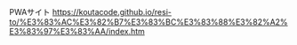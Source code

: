 PWAサイト
https://koutacode.github.io/resi-to/%E3%83%AC%E3%82%B7%E3%83%BC%E3%83%88%E3%82%A2%E3%83%97%E3%83%AA/index.htm    
